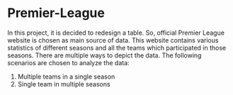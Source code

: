 # Premier-League

In this project, it is decided to redesign a table. So, official Premier League website is chosen as main source of data. This website contains various statistics of different seasons and all the teams which participated in those seasons. There are multiple ways to depict the data. The following scenarios are chosen to analyze the data:
1. Multiple teams in a single season
2. Single team in multiple seasons
